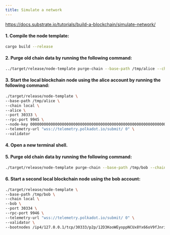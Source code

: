 ```yaml
---
title: Simulate a network
---
```


https://docs.substrate.io/tutorials/build-a-blockchain/simulate-network/

#### 1. Compile the node template:

```bash
cargo build --release
```

#### 2. Purge old chain data by running the following command:

```bash
../target/release/node-template purge-chain --base-path /tmp/alice --chain local -y
```

#### 3. Start the local blockchain node using the alice account by running the following command:

```bash
./target/release/node-template \
--base-path /tmp/alice \
--chain local \
--alice \
--port 30333 \
--rpc-port 9945 \
--node-key 0000000000000000000000000000000000000000000000000000000000000001 \
--telemetry-url "wss://telemetry.polkadot.io/submit/ 0" \
--validator
```

#### 4. Open a new terminal shell.
#### 5. Purge old chain data by running the following command:
```bash
./target/release/node-template purge-chain --base-path /tmp/bob --chain local -y
```
#### 6. Start a second local blockchain node using the bob account:
```bash
./target/release/node-template \
--base-path /tmp/bob \
--chain local \
--bob \
--port 30334 \
--rpc-port 9946 \
--telemetry-url "wss://telemetry.polkadot.io/submit/ 0" \
--validator \
--bootnodes /ip4/127.0.0.1/tcp/30333/p2p/12D3KooWEyoppNCUx8Yx66oV9fJnriXwCcXwDDUA2kj6vnc6iDEp
```